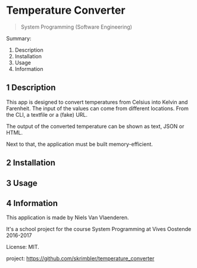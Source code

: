 # Temperature Converter

>System Programming (Software Engineering)

Summary:

1. Description
2. Installation
3. Usage
4. Information

## 1  Description

This app is designed to convert temperatures from Celsius into Kelvin and Farenheit.
The input of the values can come from different locations. From the CLI, a textfile or a (fake) URL.

The output of the converted temperature can be shown as text, JSON or HTML.

Next to that, the application must be built memory-efficient.


## 2  Installation


## 3  Usage


## 4  Information

This application is made by Niels Van Vlaenderen.

It's a school project for the course System Programming at Vives Oostende  2016-2017


License:  MIT.

project:  https://github.com/skrimbler/temperature_converter
